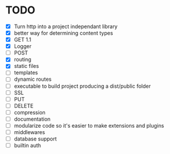 # TODO
- [x] Turn http into a project independant library
- [x] better way for determining content types
- [x] GET 1.1
- [x] Logger
- [ ] POST
- [x] routing
- [x] static files
- [ ] templates
- [ ] dynamic routes
- [ ] executable to build project producing a dist/public folder
- [ ] SSL
- [ ] PUT
- [ ] DELETE
- [ ] compression
- [ ] documentation
- [ ] modularize code so it's easier to make extensions and plugins
- [ ] middlewares
- [ ] database support
- [ ] builtin auth
